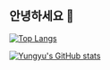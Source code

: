 ## 안녕하세요 👋

[![Top Langs](https://github-readme-stats.vercel.app/api/top-langs/?username=diddbsrb)](https://github.com/anuraghazra/github-readme-stats)

[![Yungyu's GitHub stats](https://github-readme-stats.vercel.app/api?username=diddbsrb)](https://github.com/anuraghazra/github-readme-stats)

<!--
**diddbsrb/diddbsrb** is a ✨ _special_ ✨ repository because its `README.md` (this file) appears on your GitHub profile.

Here are some ideas to get you started:

- 🔭 I’m currently working on ...
- 🌱 I’m currently learning ...
- 👯 I’m looking to collaborate on ...
- 🤔 I’m looking for help with ...
- 💬 Ask me about ...
- 📫 How to reach me: ...
- 😄 Pronouns: ...
- ⚡ Fun fact: ...
-->
